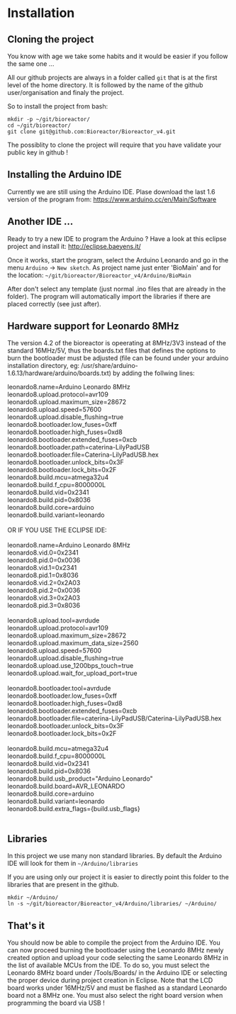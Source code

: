 # Installation

## Cloning the project

You know with age we take some habits and it would be easier if you follow the same one ...

All our github projects are always in a folder called `git`
that is at the first level of the home directory. It is followed by the 
name of the github user/organisation and finaly the project.

So to install the project from bash:
```
mkdir -p ~/git/bioreactor/
cd ~/git/bioreactor/
git clone git@github.com:Bioreactor/Bioreactor_v4.git
```

The possiblity to clone the project will require that you have validate your public key
in github !

## Installing the Arduino IDE

Currently we are still using the Arduino IDE. Plase download the last 1.6 version
of the program from: https://www.arduino.cc/en/Main/Software

## Another IDE ...

Ready to try a new IDE to program the Arduino ? Have a look at this eclipse project and install it:
http://eclipse.baeyens.it/

Once it works, start the program, select the Arduino Leonardo and go in the menu `Arduino` -> `New sketch`.
As project name just enter 'BioMain' and for the location: `~/git/bioreactor/Bioreactor_v4/Arduino/BioMain`

After don't select any template (just normal .ino files that are already in the folder). The program
will automatically import the libraries if there are placed correctly (see just after).

## Hardware support for Leonardo 8MHz

The version 4.2 of the bioreactor is opeerating at 8MHz/3V3 instead of the standard 16MHz/5V, thus the boards.txt files that defines the options to burn the bootloader must be adjusted (file can be found under your arduino installation directory, eg: /usr/share/arduino-1.6.13/hardware/arduino/boards.txt) by adding the follwing lines:

leonardo8.name=Arduino Leonardo 8MHz<br />
leonardo8.upload.protocol=avr109<br />
leonardo8.upload.maximum_size=28672<br />
leonardo8.upload.speed=57600<br />
leonardo8.upload.disable_flushing=true<br />
leonardo8.bootloader.low_fuses=0xff<br />
leonardo8.bootloader.high_fuses=0xd8<br />
leonardo8.bootloader.extended_fuses=0xcb<br />
leonardo8.bootloader.path=caterina-LilyPadUSB<br />
leonardo8.bootloader.file=Caterina-LilyPadUSB.hex<br />
leonardo8.bootloader.unlock_bits=0x3F<br />
leonardo8.bootloader.lock_bits=0x2F<br />
leonardo8.build.mcu=atmega32u4<br />
leonardo8.build.f_cpu=8000000L<br />
leonardo8.build.vid=0x2341<br />
leonardo8.build.pid=0x8036<br />
leonardo8.build.core=arduino<br />
leonardo8.build.variant=leonardo<br />
<br />
OR IF YOU USE THE ECLIPSE IDE:<br />
<br />
leonardo8.name=Arduino Leonardo 8MHz<br />
leonardo8.vid.0=0x2341<br />
leonardo8.pid.0=0x0036<br />
leonardo8.vid.1=0x2341<br />
leonardo8.pid.1=0x8036<br />
leonardo8.vid.2=0x2A03<br />
leonardo8.pid.2=0x0036<br />
leonardo8.vid.3=0x2A03<br />
leonardo8.pid.3=0x8036<br />
<br />
leonardo8.upload.tool=avrdude<br />
leonardo8.upload.protocol=avr109<br />
leonardo8.upload.maximum_size=28672<br />
leonardo8.upload.maximum_data_size=2560<br />
leonardo8.upload.speed=57600<br />
leonardo8.upload.disable_flushing=true<br />
leonardo8.upload.use_1200bps_touch=true<br />
leonardo8.upload.wait_for_upload_port=true<br />
<br />
leonardo8.bootloader.tool=avrdude<br />
leonardo8.bootloader.low_fuses=0xff<br />
leonardo8.bootloader.high_fuses=0xd8<br />
leonardo8.bootloader.extended_fuses=0xcb<br />
leonardo8.bootloader.file=caterina-LilyPadUSB/Caterina-LilyPadUSB.hex<br />
leonardo8.bootloader.unlock_bits=0x3F<br />
leonardo8.bootloader.lock_bits=0x2F<br />
<br />
leonardo8.build.mcu=atmega32u4<br />
leonardo8.build.f_cpu=8000000L<br />
leonardo8.build.vid=0x2341<br />
leonardo8.build.pid=0x8036<br />
leonardo8.build.usb_product="Arduino Leonardo"<br />
leonardo8.build.board=AVR_LEONARDO<br />
leonardo8.build.core=arduino<br />
leonardo8.build.variant=leonardo<br />
leonardo8.build.extra_flags={build.usb_flags}<br />
<br />
## Libraries

In this project we use many non standard libraries. By default the Arduino IDE
will look for them in `~/Arduino/libraries`

If you are using only our project it is easier to directly point this folder
to the libraries that are present in the github.

```
mkdir ~/Arduino/
ln -s ~/git/bioreactor/Bioreactor_v4/Arduino/libraries/ ~/Arduino/
```

## That's it

You should now be able to compile the project from the Arduino IDE.
You can now proceed burning the bootloader using the Leonardo 8MHz newly created option and upload your code selecting the same Leonardo 8MHz in the list of available MCUs from the IDE. To do so, you must select the Leonardo 8MHz board under /Tools/Boards/ in the Arduino IDE or selecting the proper device during project creation in Eclipse. Note that the LCD board works under 16MHz/5V and must be flashed as a standard Leonardo board not a 8MHz one. You must also select the right board version when programming the board via USB !
